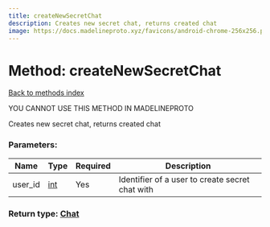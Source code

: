 ```yaml
---
title: createNewSecretChat
description: Creates new secret chat, returns created chat
image: https://docs.madelineproto.xyz/favicons/android-chrome-256x256.png
---
```

# Method: createNewSecretChat  
[Back to methods index](index.md)


YOU CANNOT USE THIS METHOD IN MADELINEPROTO


Creates new secret chat, returns created chat

### Parameters:

| Name     |    Type       | Required | Description |
|----------|---------------|----------|-------------|
|user\_id|[int](../types/int.md) | Yes|Identifier of a user to create secret chat with|


### Return type: [Chat](../types/Chat.md)

